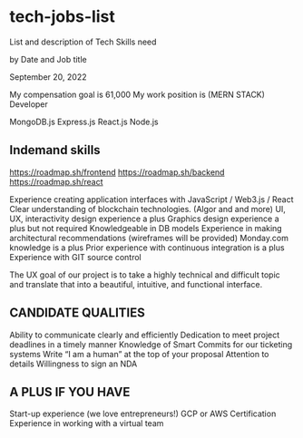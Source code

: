# tech-jobs-list
List and description of Tech Skills need

by Date and Job title

September 20, 2022

My compensation goal is 61,000 
My work position is (MERN STACK) Developer 

MongoDB.js
Express.js
React.js
Node.js

## Indemand skills

https://roadmap.sh/frontend
https://roadmap.sh/backend
https://roadmap.sh/react

Experience creating application interfaces with JavaScript / Web3.js / React
Clear understanding of blockchain technologies. (Algor and and more)
UI, UX, interactivity design experience a plus
Graphics design experience a plus but not required
Knowledgeable in DB models
Experience in making architectural recommendations (wireframes will be provided)
Monday.com knowledge is a plus
Prior experience with continuous integration is a plus
Experience with GIT source control

The UX goal of our project is to take a highly technical and difficult topic and translate that into a beautiful, intuitive, and functional interface.

## CANDIDATE QUALITIES

Ability to communicate clearly and efficiently
Dedication to meet project deadlines in a timely manner
Knowledge of Smart Commits for our ticketing systems
Write “I am a human” at the top of your proposal
Attention to details
Willingness to sign an NDA

## A PLUS IF YOU HAVE

Start-up experience (we love entrepreneurs!)
GCP or AWS Certification
Experience in working with a virtual team

